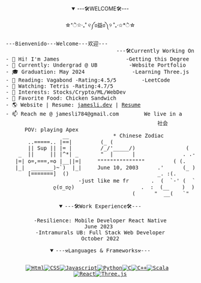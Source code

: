 <!--
**skxvtchy/skxvtchy** is a ✨ _special_ ✨ repository because its `README.md` (this file) appears on your GitHub profile.
Here are some ideas to get you started:
-->
<details open><summary align= "center">---🛠️WELCOME🛠️---</summary>
<p align = "center">☆*ੈ✩‧₊˚ ୧༼ಠ益ಠ༽୨ ˚₊‧✩*ੈ☆</p>
<pre>
---Bienvenido---Welcome---欢迎---                                        ,;                              __|_
                                   ---🛠️Currently Working On---       ,' |                         -----oo(_)oo----
- 👋 Hi! I'm James                     -Getting this Degree          /   :          __,-~~/~ "" `---.      
- 🤖 Currently: Undergrad @ UB          -Website Portfolio        --'   /          _/_,---(      ,    ) 
- 🎓 Graduation: May 2024               -Learning Three.js        \/ />/       __ /        <    /   )  \___
- 📰 Reading: Vagabond -Rating:4.5/5        -LeetCode             /  /_\ --===;;;'====------------------===;;;=== -
- 🎥 Watching: Tetris -Rating:4.7/5                            __/   /           \/    ~"~"~"~"~"~\~"~)~"/
- 🚀 Interests: Stocks/Crypto/ML/WebDev                        ) '-./             (_ (   \  (     >    \)
- 🥪 Favorite Food: Chicken Sandwich                           ./  :\              \_( _ <         >_>'  
- 🌎 Website | Resume: <a href="https://jamesli.dev/" target="_blank">jamesli.dev</a> | <a href="Resume.pdf" target="_blank">Resume</a>                    /.' '                  ~ `-i' ::>|--"        
- 📫 Reach me @ jamesli784@gmail.com        We live in a      '/'      pls hire me        I;|.|.|
                                                社会            +     I have no cache     <|i::|i|`.   ( ͡° ͜ʖ ͡°)ﾉ⌐■-■
      POV: playing Apex                                       '         -not a joke      (`^'"`-' ")   -Rizzard of Oz 
                  __              * Chinese Zodiac          `.             ಠ_ಠ                    
       ..=====.. |==|         (_ (                          "-
       || Sup || |= |         /_/'_____/)                (   |       .==\"'"/==.       Pointer?
    _  ||     || |^*| _       "  |      |               . .-'  '.    ((+) .  .:)   I barely even know her
   |=| o=,===,=o |__||=|     """""""""""""""         ( (.   )):      |'.-(o)-.'|       (☞ﾟヮﾟ)☞            
   |_|  _______)~`)  |_|     June 10, 2003      .'      (_ )         \/  \_/  \/
       [=======]  ()                            _. :(.      )  `                              Why did the programmer
                       -just like me fr       .  (  `-' (  `.   )            ⊂(◉‿◉)つ           quit his job?
               ლ(ಠ_ಠლ)                     .  :  (__    )  )                                 He didn't get arrays
                                        (      "  __(   `"       ` ))
                                        
<details open align="center"><summary>---🛠️Work Experience🛠️---</summary>
-Resilience: Mobile Developer React Native
June 2023 
-Intramurals UB: Full Stack Web Developer
October 2022
</details>
<details open align="center"><summary>---⚒️Languages & Frameworks⚒️---</summary>
<p align="center"><a href="" target="https://github.com/skxvtchy?tab=repositories&q=&type=&language=html&sort="><img alt="Html" src="https://img.shields.io/website?label=%20&logo=HTML5&logoColor=%23FFF&up_color=%23FF7800&up_message=HTML&url=https%3A%2F%2Fgithub.com%2Fskxvtchy%3Ftab%3Drepositories"></a><a href="" target="_blank"><img alt="CSS" src="https://img.shields.io/website?label=%20&logo=css3&logoColor=%23&up_color=%230061DF&up_message=CSS&url=https%3A%2F%2Fgithub.com%2Fskxvtchy%3Ftab%3Drepositories"></a><a href="" target="https://github.com/skxvtchy?tab=repositories&q=&type=&language=javascript&sort="><img alt="Javascript" src="https://img.shields.io/website?label=%20&logo=JavaScript&logoColor=%23FFF&up_color=FFF000&up_message=JavaScript&url=https%3A%2F%2Fgithub.com%2Fskxvtchy%3Ftab%3Drepositories"></a><a href="" target="_blank"><img alt="Python" src="https://img.shields.io/website?label=%20&logo=python&logoColor=%23FFF&up_color=1B6DC0&up_message=Python&url=https%3A%2F%2Fimg.shields.io%2Fwebsite%3Fcolor%3D%25231B6DC0%26label%3DPython%26logo%3Dpython%26logoColor%3D%2523FFF%26url%3Dhttps%253A%252F%252Fgithub.com%252Fskxvtchy%252Fjamesli.dev"></a><a href="" target="_blank"><img alt="C" src="https://img.shields.io/website?label=%20&logo=C&logoColor=%23FFFFFF&up_color=%23808080&up_message=C&url=https%3A%2F%2Fgithub.com%2Fskxvtchy%2Fskxvtchy%2Fedit%2Fmain%2FREADME.md"></a><a href="" target="https://github.com/skxvtchy?tab=repositories&q=&type=&language=c%2B%2B&sort="><img alt="C++" src="https://img.shields.io/website?label=%20&logo=C%2B%2B&logoColor=%23FFF&up_color=%236C1FFF&up_message=C%2B%2B&url=https%3A%2F%2Fgithub.com%2Fskxvtchy%3Ftab%3Drepositories"></a><a href="" target="_blank"><img alt="Scala" src="https://img.shields.io/website?label=%20&logo=Scala&logoColor=%23FFF&up_color=%23CB0000&up_message=Scala&url=https%3A%2F%2Fgithub.com%2Fskxvtchy%3Ftab%3Drepositories"></a>  
<a href="" target="_blank"><img alt="React" src="https://img.shields.io/website?label=%20&logo=React&logoColor=%23FFF&up_color=48C3FF&up_message=React&url=https%3A%2F%2Fimg.shields.io%2Fwebsite%3Fcolor%3D%25231B6DC0%26label%3DPython%26logo%3Dpython%26logoColor%3D%2523FFF%26url%3Dhttps%253A%252F%252Fgithub.com%252Fskxvtchy%252Fjamesli.dev"></a><a href="" target="_blank"><img alt="Three.js"  src="https://img.shields.io/website?label=%20&logo=Three.js&logoColor=%23FFF&up_color=%23949494&up_message=Three.js&url=https%3A%2F%2Fgithub.com%2Fskxvtchy%3Ftab%3Drepositories"></a></p></details></pre>  </details>
<!--
What you lookin for?🤨
PLEASE HELP ME I'M AM CLINICALLY INSANE
:DISCLAIMER:
I am not 
---⚒️Languages & Frameworks---
website for badges - https://shields.io/
icon for shields - https://simpleicons.org/
Thanks For Visiting
⊂(◉‿◉)つ
-->


